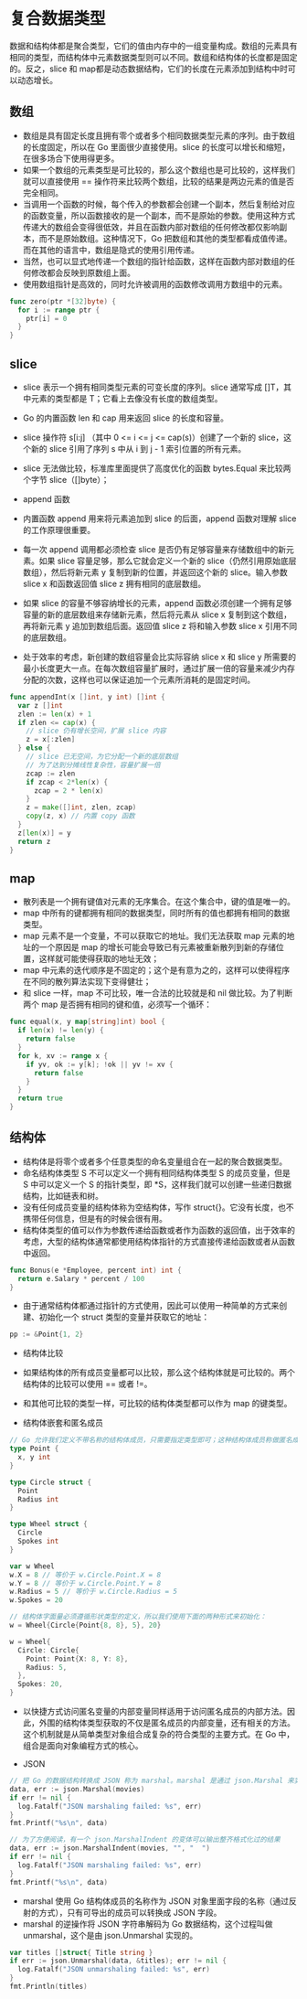 # 复合数据类型

数据和结构体都是聚合类型，它们的值由内存中的一组变量构成。数组的元素具有相同的类型，而结构体中元素数据类型则可以不同。数组和结构体的长度都是固定的。反之，slice 和 map都是动态数据结构，它们的长度在元素添加到结构中时可以动态增长。

## 数组

- 数组是具有固定长度且拥有零个或者多个相同数据类型元素的序列。由于数组的长度固定，所以在 Go 里面很少直接使用。slice 的长度可以增长和缩短，在很多场合下使用得更多。
- 如果一个数组的元素类型是可比较的，那么这个数组也是可比较的，这样我们就可以直接使用 == 操作符来比较两个数组，比较的结果是两边元素的值是否完全相同。
- 当调用一个函数的时候，每个传入的参数都会创建一个副本，然后复制给对应的函数变量，所以函数接收的是一个副本，而不是原始的参数。使用这种方式传递大的数组会变得很低效，并且在函数内部对数组的任何修改都仅影响副本，而不是原始数组。这种情况下，Go 把数组和其他的类型都看成值传递。而在其他的语言中，数组是隐式的使用引用传递。
- 当然，也可以显式地传递一个数组的指针给函数，这样在函数内部对数组的任何修改都会反映到原数组上面。
- 使用数组指针是高效的，同时允许被调用的函数修改调用方数组中的元素。

```go
func zero(ptr *[32]byte) {
  for i := range ptr {
    ptr[i] = 0
  }
}
```

## slice

- slice 表示一个拥有相同类型元素的可变长度的序列。slice 通常写成 []T，其中元素的类型都是 T；它看上去像没有长度的数组类型。
- Go 的内置函数 len 和 cap 用来返回 slice 的长度和容量。
- slice 操作符 s[i:j] （其中 0 <= i <= j <= cap(s)）创建了一个新的 slice，这个新的 slice 引用了序列 s 中从 i 到 j - 1 索引位置的所有元素。
- slice 无法做比较，标准库里面提供了高度优化的函数 bytes.Equal 来比较两个字节 slice（[]byte）；

- append 函数
- 内置函数 append 用来将元素追加到 slice 的后面，append 函数对理解 slice 的工作原理很重要。
- 每一次 append 调用都必须检查 slice 是否仍有足够容量来存储数组中的新元素。如果 slice 容量足够，那么它就会定义一个新的 slice（仍然引用原始底层数组），然后将新元素 y 复制到新的位置，并返回这个新的 slice。输入参数 slice x 和函数返回值 slice z 拥有相同的底层数组。
- 如果 slice 的容量不够容纳增长的元素，append 函数必须创建一个拥有足够容量的新的底层数组来存储新元素，然后将元素从 slice x 复制到这个数组，再将新元素 y 追加到数组后面。返回值 slice z 将和输入参数 slice x 引用不同的底层数组。
- 处于效率的考虑，新创建的数组容量会比实际容纳 slice x 和 slice y 所需要的最小长度更大一点。在每次数组容量扩展时，通过扩展一倍的容量来减少内存分配的次数，这样也可以保证追加一个元素所消耗的是固定时间。

```go
func appendInt(x []int, y int) []int {
  var z []int
  zlen := len(x) + 1
  if zlen <= cap(x) {
    // slice 仍有增长空间，扩展 slice 内容
    z = x[:zlen]
  } else {
    // slice 已无空间，为它分配一个新的底层数组
    // 为了达到分摊线性复杂性，容量扩展一倍
    zcap := zlen
    if zcap < 2*len(x) {
      zcap = 2 * len(x)
    }
    z = make([]int, zlen, zcap)
    copy(z, x) // 内置 copy 函数
  }
  z[len(x)] = y
  return z
}
```

## map

- 散列表是一个拥有键值对元素的无序集合。在这个集合中，键的值是唯一的。
- map 中所有的键都拥有相同的数据类型，同时所有的值也都拥有相同的数据类型。
- map 元素不是一个变量，不可以获取它的地址。我们无法获取 map 元素的地址的一个原因是 map 的增长可能会导致已有元素被重新散列到新的存储位置，这样就可能使得获取的地址无效；
- map 中元素的迭代顺序是不固定的；这个是有意为之的，这样可以使得程序在不同的散列算法实现下变得健壮；
- 和 slice 一样，map 不可比较，唯一合法的比较就是和 nil 做比较。为了判断两个 map 是否拥有相同的键和值，必须写一个循环：

```go
func equal(x, y map[string]int) bool {
  if len(x) != len(y) {
    return false
  }
  for k, xv := range x {
    if yv, ok := y[k]; !ok || yv != xv {
      return false
    }
  }
  return true
}
```

## 结构体

- 结构体是将零个或者多个任意类型的命名变量组合在一起的聚合数据类型。
- 命名结构体类型 S 不可以定义一个拥有相同结构体类型 S 的成员变量，但是 S 中可以定义一个 S 的指针类型，即 *S，这样我们就可以创建一些递归数据结构，比如链表和树。
- 没有任何成员变量的结构体称为空结构体，写作 struct{}。它没有长度，也不携带任何信息，但是有的时候会很有用。
- 结构体类型的值可以作为参数传递给函数或者作为函数的返回值，出于效率的考虑，大型的结构体通常都使用结构体指针的方式直接传递给函数或者从函数中返回。

```go
func Bonus(e *Employee, percent int) int {
  return e.Salary * percent / 100
}
```

- 由于通常结构体都通过指针的方式使用，因此可以使用一种简单的方式来创建、初始化一个 struct 类型的变量并获取它的地址：

```go
pp := &Point{1, 2}
```

- 结构体比较
- 如果结构体的所有成员变量都可以比较，那么这个结构体就是可比较的。两个结构体的比较可以使用 == 或者 !=。
- 和其他可比较的类型一样，可比较的结构体类型都可以作为 map 的键类型。

- 结构体嵌套和匿名成员

```go
// Go 允许我们定义不带名称的结构体成员，只需要指定类型即可；这种结构体成员称做匿名成员。这个结构体成员的类型必须是一个命名类型或者指向命名类型的指针
type Point {
  x, y int
}

type Circle struct {
  Point
  Radius int
}

type Wheel struct {
  Circle
  Spokes int
}

var w Wheel
w.X = 8 // 等价于 w.Circle.Point.X = 8
w.Y = 8 // 等价于 w.Circle.Point.Y = 8
w.Radius = 5 // 等价于 w.Circle.Radius = 5
w.Spokes = 20

// 结构体字面量必须遵循形状类型的定义，所以我们使用下面的两种形式来初始化：
w = Wheel{Circle{Point{8, 8}, 5}, 20}

w = Wheel{
  Circle: Circle{
    Point: Point{X: 8, Y: 8},
    Radius: 5,
  },
  Spokes: 20,
}
```

- 以快捷方式访问匿名变量的内部变量同样适用于访问匿名成员的内部方法。因此，外围的结构体类型获取的不仅是匿名成员的内部变量，还有相关的方法。这个机制就是从简单类型对象组合成复杂的符合类型的主要方式。在 Go 中，组合是面向对象编程方式的核心。

- JSON
```go
// 把 Go 的数据结构转换成 JSON 称为 marshal。marshal 是通过 json.Marshal 来实现的：
data, err := json.Marshal(movies)
if err != nil {
  log.Fatalf("JSON marshaling failed: %s", err)
}
fmt.Printf("%s\n", data)

// 为了方便阅读，有一个 json.MarshalIndent 的变体可以输出整齐格式化过的结果
data, err := json.MarshalIndent(movies, "", "  ")
if err != nil {
  log.Fatalf("JSON marshaling failed: %s", err)
}
fmt.Printf("%s\n", data)
```

- marshal 使用 Go 结构体成员的名称作为 JSON 对象里面字段的名称（通过反射的方式），只有可导出的成员可以转换成 JSON 字段。
- marshal 的逆操作将 JSON 字符串解码为 Go 数据结构，这个过程叫做 unmarshal，这个是由 json.Unmarshal 实现的。

```go
var titles []struct{ Title string }
if err := json.Unmarshal(data, &titles); err != nil {
  log.Fatalf("JSON unmarshaling failed: %s", err)
}
fmt.Println(titles)
```